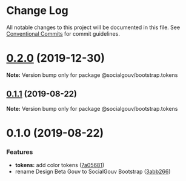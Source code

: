 # Change Log

All notable changes to this project will be documented in this file.
See [Conventional Commits](https://conventionalcommits.org) for commit guidelines.

# [0.2.0](https://github.com/douglasduteil/design/compare/v0.1.1...v0.2.0) (2019-12-30)

**Note:** Version bump only for package @socialgouv/bootstrap.tokens





## [0.1.1](https://github.com/douglasduteil/design/compare/v0.1.0...v0.1.1) (2019-08-22)

**Note:** Version bump only for package @socialgouv/bootstrap.tokens





# 0.1.0 (2019-08-22)


### Features

* **tokens:** add color tokens ([7a05681](https://github.com/douglasduteil/design/commit/7a05681))
* rename Design Beta Gouv to SocialGouv Bootstrap ([3abb266](https://github.com/douglasduteil/design/commit/3abb266))
